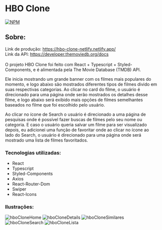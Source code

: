 # HBO Clone
[![NPM](https://img.shields.io/npm/l/react)](https://github.com/eduardomartins09/HBO_Clone/blob/main/LICENSE) 

## Sobre: 
Link de produção: https://hbo-clone-netlify.netlify.app/
<br />
Link da API: https://developer.themoviedb.org/docs
<br />
<br />
O projeto HBO Clone foi feito com React + Typescript + Styled-Components, e é alimentada pela The Movie Database (TMDB) API.

Ele inicia mostrando um grande banner com os filmes mais populares do momento, e logo abaixo são mostrados diferentes tipos de filmes divido em suas respectivas categorias. Ao clicar no card do filme, o usuário é direcionado para uma página onde serão mostrados os detalhes desse filme, e logo abaixo será exibido mais opções de filmes semelhantes baseados no filme que foi escolhido pelo usuário. 

Ao clicar no ícone de Search o usuário é direcionado a uma página de pesquisas onde é possível fazer buscas de filmes pelo seu nome ou categoria. E caso o usuário queria salvar um filme para ser visualizado depois, eu adicionei uma função de favoritar onde ao clicar no ícone ao lado do Search, o usuário é direcionado para uma página onde será mostrado uma lista de filmes favoritados.

### Tecnologias utilizadas:
- React
- Typescript
- Styled-Components
- Axios 
- React-Router-Dom
- Swiper
- React-Icons

### Ilustrações: 
![hboCloneHome](https://github.com/eduardomartins09/HBO_Clone/assets/102693577/e197788f-1be7-4743-b9e4-46a3a4589ccd)
![hboCloneDetails](https://github.com/eduardomartins09/HBO_Clone/assets/102693577/60d5999d-ba95-4231-8951-e406336908bd)
![hboCloneSimilares](https://github.com/eduardomartins09/HBO_Clone/assets/102693577/b5e23046-0461-4326-a767-d994e209cc8f)
![hboCloneSearch](https://github.com/eduardomartins09/HBO_Clone/assets/102693577/28439ced-a7d4-45f0-99d3-451e63f5f7bb)
![hboCloneLista](https://github.com/eduardomartins09/HBO_Clone/assets/102693577/94b00516-e494-4c15-b2dd-17476741c222)

